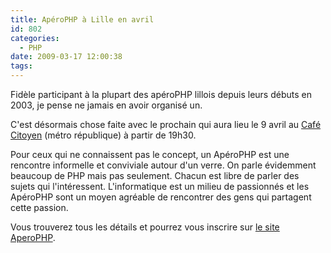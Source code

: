 ```yaml
---
title: ApéroPHP à Lille en avril
id: 802
categories:
  - PHP
date: 2009-03-17 12:00:38
tags:
---
```


Fidèle participant à la plupart des apéroPHP lillois depuis leurs débuts en 2003, je pense ne jamais en avoir organisé un.

C'est désormais chose faite avec le prochain qui aura lieu le 9 avril au [Café Citoyen](http://www.cafecitoyen.org/) (métro république) à partir de 19h30.

Pour ceux qui ne connaissent pas le concept, un ApéroPHP est une rencontre informelle et conviviale autour d'un verre. On parle évidemment beaucoup de PHP mais pas seulement. Chacun est libre de parler des sujets qui l'intéressent. L'informatique est un milieu de passionnés et les ApéroPHP sont un moyen agréable de rencontrer des gens qui partagent cette passion.

Vous trouverez tous les détails et pourrez vous inscrire sur [le site AperoPHP](http://aperophp.net/apero.php?id=362).